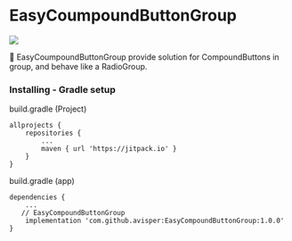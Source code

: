 # EasyCoumpoundButtonGroup
[![](https://jitpack.io/v/avisper/EasyCompoundButtonGroup.svg)](https://jitpack.io/#avisper/EasyCompoundButtonGroup)

:vertical_traffic_light: EasyCoumpoundButtonGroup provide solution for CompoundButtons in group, and behave like a RadioGroup.


### Installing - Gradle setup

build.gradle (Project)
```
allprojects {
    repositories {
        ...
        maven { url 'https://jitpack.io' }
    }
}
```
build.gradle (app)
```
dependencies {
    ...
   // EasyCompoundButtonGroup
    implementation 'com.github.avisper:EasyCompoundButtonGroup:1.0.0'
}
```
